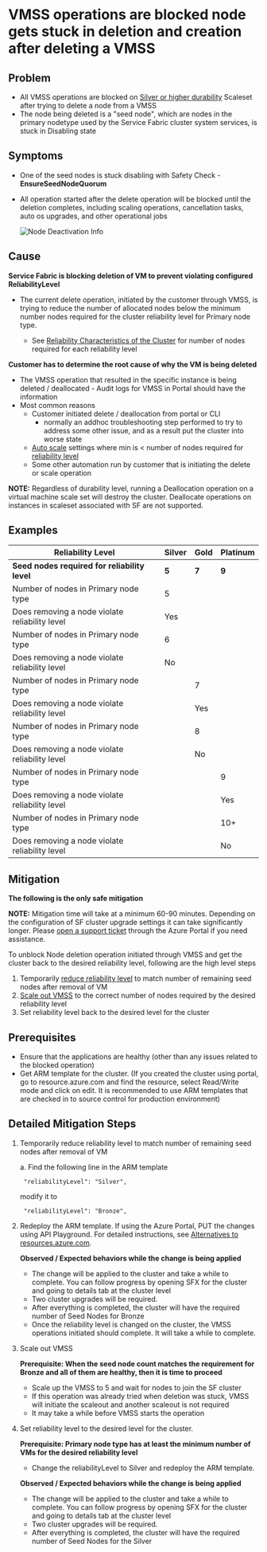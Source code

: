 # VMSS operations are blocked node gets stuck in deletion and creation after deleting a VMSS

## Problem
- All VMSS operations are blocked on [Silver or higher durability](https://docs.microsoft.com/en-us/azure/service-fabric/service-fabric-cluster-capacity#durability-characteristics-of-the-cluster) Scaleset after trying to delete a node from a VMSS 
- The node being deleted is a "seed node", which are nodes in the primary nodetype used by the Service Fabric cluster system services, is stuck in Disabling state

## Symptoms
- One of the seed nodes is stuck disabling with Safety Check - **EnsureSeedNodeQuorum**
- All operation started after the delete operation will be blocked until the deletion completes, including scaling operations, cancellation tasks, auto os upgrades, and other operational jobs

    ![Node Deactivation Info](../media/NodeDeactivationInfo1.png)

## Cause ##

**Service Fabric is blocking deletion of VM to prevent violating configured ReliabilityLevel**

- The current delete operation, initiated by the customer through VMSS, is trying to reduce the number of allocated nodes below the minimum number nodes required for the cluster reliability level for Primary node type.
  
  - See [Reliability Characteristics of the Cluster](https://docs.microsoft.com/en-us/azure/service-fabric/service-fabric-cluster-capacity#the-reliability-characteristics-of-the-cluster) for number of nodes required for each reliability level

**Customer has to determine the root cause of why the VM is being deleted**

- The VMSS operation that resulted in the specific instance is being deleted / deallocated - Audit logs for VMSS in Portal should have the information  
- Most common reasons  
  - Customer initiated delete / deallocation from portal or CLI
    - normally an addhoc troubleshooting step performed to try to address some other issue, and as a result put the cluster into worse state
  - [Auto scale](https://docs.microsoft.com/en-us/azure/service-fabric/service-fabric-cluster-scale-in-out) settings where min is < number of nodes required for [reliability level](https://docs.microsoft.com/en-us/azure/service-fabric/service-fabric-cluster-capacity#the-reliability-characteristics-of-the-cluster)
  - Some other automation run by customer that is initiating the delete or scale operation

**NOTE:** Regardless of durability level, running a Deallocation operation on a virtual machine scale set will destroy the cluster.  Deallocate operations on instances in scaleset associated with SF are not supported.

## Examples ##

Reliability Level | Silver | Gold | Platinum
---------|----------|----------|----------
**Seed nodes required for reliability level** | **5** | **7** | **9**
Number of nodes in Primary node type | 5
Does removing a node violate reliability level | Yes
Number of nodes in Primary node type | 6
Does removing a node violate reliability level | No
Number of nodes in Primary node type || 7
Does removing a node violate reliability level || Yes
Number of nodes in Primary node type || 8
Does removing a node violate reliability level || No
Number of nodes in Primary node type ||| 9
Does removing a node violate reliability level ||| Yes
Number of nodes in Primary node type ||| 10+
Does removing a node violate reliability level ||| No

## Mitigation ##

**The following is the only safe mitigation**

**NOTE:** Mitigation time will take at a minimum 60-90 minutes. Depending on the configuration of SF cluster upgrade settings it can take significantly longer.  Please [open a support ticket](https://aka.ms/servicefabric/createsupportcase) through the Azure Portal if you need assistance.

To unblock Node deletion operation initiated through VMSS and get the cluster back to the desired reliability level, following are the high level steps

1. Temporarily [reduce reliability level](https://docs.microsoft.com/en-us/powershell/module/az.servicefabric/update-azservicefabricreliability?view=azps-6.4.0) to match number of remaining seed nodes after removal of VM
2. [Scale out VMSS](https://docs.microsoft.com/en-us/azure/virtual-machine-scale-sets/virtual-machine-scale-sets-manage-cli#change-the-capacity-of-a-scale-set) to the correct number of nodes required by the desired reliability level
3. Set reliability level back to the desired level for the cluster

## Prerequisites ##

- Ensure that the applications are healthy (other than any issues related to the blocked operation)
- Get ARM template for the cluster. (If you created the cluster using portal, go to resource.azure.com and find the resource, select Read/Write mode and click on edit. It is recommended to use ARM templates that are checked in to source control for production environment)

## Detailed Mitigation Steps ##

1. Temporarily reduce reliability level to match number of remaining seed nodes after removal of VM

    a. Find the following line in the ARM template

        "reliabilityLevel": "Silver",

    modify it to

        "reliabilityLevel": "Bronze",

2. Redeploy the ARM template. If using the Azure Portal, PUT the changes using API Playground. For detailed instructions, see [Alternatives to resources.azure.com](../Cluster/azure-resource-explorer-alternatives.md).

    **Observed / Expected behaviors while the change is being applied**

   - The change will be applied to the cluster and take a while to complete. You can follow progress by opening SFX for the cluster and going to details tab at the cluster level
   - Two cluster upgrades will be required.
   - After everything is completed, the cluster will have the required number of Seed Nodes for Bronze
   - Once the reliability level is changed on the cluster, the VMSS operations initiated should complete. It will take a while to complete.

3. Scale out VMSS

    **Prerequisite: When the seed node count matches the requirement for Bronze and all of them are healthy, then it is time to proceed**

   - Scale up the VMSS to 5 and wait for nodes to join the SF cluster
   - If this operation was already tried when deletion was stuck, VMSS will initiate the scaleout and another scaleout is not required
   - It may take a while before VMSS starts the operation

4. Set reliability level to the desired level for the cluster.

    **Prerequisite: Primary node type has at least the minimum number of VMs for the desired reliability level**

   - Change the reliabilityLevel to Silver and redeploy the ARM template.

    **Observed / Expected behaviors while the change is being applied**

   - The change will be applied to the cluster and take a while to complete. You can follow progress by opening SFX for the cluster and going to details tab at the cluster level
   - Two cluster upgrades will be required.
   - After everything is completed, the cluster will have the required number of Seed Nodes for the Silver
